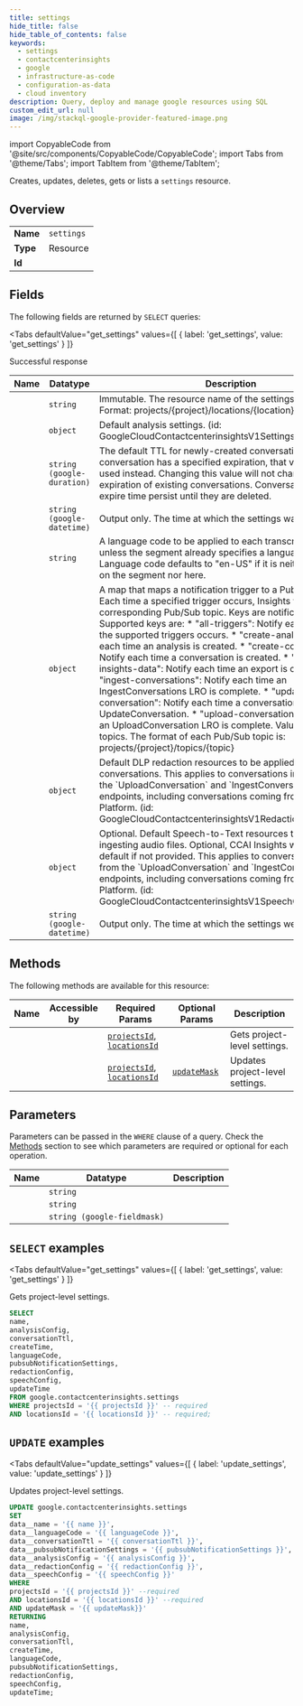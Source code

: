 ```yaml
--- 
title: settings
hide_title: false
hide_table_of_contents: false
keywords:
  - settings
  - contactcenterinsights
  - google
  - infrastructure-as-code
  - configuration-as-data
  - cloud inventory
description: Query, deploy and manage google resources using SQL
custom_edit_url: null
image: /img/stackql-google-provider-featured-image.png
---
```


import CopyableCode from '@site/src/components/CopyableCode/CopyableCode';
import Tabs from '@theme/Tabs';
import TabItem from '@theme/TabItem';

Creates, updates, deletes, gets or lists a <code>settings</code> resource.

## Overview
<table><tbody>
<tr><td><b>Name</b></td><td><code>settings</code></td></tr>
<tr><td><b>Type</b></td><td>Resource</td></tr>
<tr><td><b>Id</b></td><td><CopyableCode code="google.contactcenterinsights.settings" /></td></tr>
</tbody></table>

## Fields

The following fields are returned by `SELECT` queries:

<Tabs
    defaultValue="get_settings"
    values={[
        { label: 'get_settings', value: 'get_settings' }
    ]}
>
<TabItem value="get_settings">

Successful response

<table>
<thead>
    <tr>
    <th>Name</th>
    <th>Datatype</th>
    <th>Description</th>
    </tr>
</thead>
<tbody>
<tr>
    <td><CopyableCode code="name" /></td>
    <td><code>string</code></td>
    <td>Immutable. The resource name of the settings resource. Format: projects/&#123;project&#125;/locations/&#123;location&#125;/settings</td>
</tr>
<tr>
    <td><CopyableCode code="analysisConfig" /></td>
    <td><code>object</code></td>
    <td>Default analysis settings. (id: GoogleCloudContactcenterinsightsV1SettingsAnalysisConfig)</td>
</tr>
<tr>
    <td><CopyableCode code="conversationTtl" /></td>
    <td><code>string (google-duration)</code></td>
    <td>The default TTL for newly-created conversations. If a conversation has a specified expiration, that value will be used instead. Changing this value will not change the expiration of existing conversations. Conversations with no expire time persist until they are deleted.</td>
</tr>
<tr>
    <td><CopyableCode code="createTime" /></td>
    <td><code>string (google-datetime)</code></td>
    <td>Output only. The time at which the settings was created.</td>
</tr>
<tr>
    <td><CopyableCode code="languageCode" /></td>
    <td><code>string</code></td>
    <td>A language code to be applied to each transcript segment unless the segment already specifies a language code. Language code defaults to "en-US" if it is neither specified on the segment nor here.</td>
</tr>
<tr>
    <td><CopyableCode code="pubsubNotificationSettings" /></td>
    <td><code>object</code></td>
    <td>A map that maps a notification trigger to a Pub/Sub topic. Each time a specified trigger occurs, Insights will notify the corresponding Pub/Sub topic. Keys are notification triggers. Supported keys are: * "all-triggers": Notify each time any of the supported triggers occurs. * "create-analysis": Notify each time an analysis is created. * "create-conversation": Notify each time a conversation is created. * "export-insights-data": Notify each time an export is complete. * "ingest-conversations": Notify each time an IngestConversations LRO is complete. * "update-conversation": Notify each time a conversation is updated via UpdateConversation. * "upload-conversation": Notify when an UploadConversation LRO is complete. Values are Pub/Sub topics. The format of each Pub/Sub topic is: projects/&#123;project&#125;/topics/&#123;topic&#125;</td>
</tr>
<tr>
    <td><CopyableCode code="redactionConfig" /></td>
    <td><code>object</code></td>
    <td>Default DLP redaction resources to be applied while ingesting conversations. This applies to conversations ingested from the `UploadConversation` and `IngestConversations` endpoints, including conversations coming from CCAI Platform. (id: GoogleCloudContactcenterinsightsV1RedactionConfig)</td>
</tr>
<tr>
    <td><CopyableCode code="speechConfig" /></td>
    <td><code>object</code></td>
    <td>Optional. Default Speech-to-Text resources to use while ingesting audio files. Optional, CCAI Insights will create a default if not provided. This applies to conversations ingested from the `UploadConversation` and `IngestConversations` endpoints, including conversations coming from CCAI Platform. (id: GoogleCloudContactcenterinsightsV1SpeechConfig)</td>
</tr>
<tr>
    <td><CopyableCode code="updateTime" /></td>
    <td><code>string (google-datetime)</code></td>
    <td>Output only. The time at which the settings were last updated.</td>
</tr>
</tbody>
</table>
</TabItem>
</Tabs>

## Methods

The following methods are available for this resource:

<table>
<thead>
    <tr>
    <th>Name</th>
    <th>Accessible by</th>
    <th>Required Params</th>
    <th>Optional Params</th>
    <th>Description</th>
    </tr>
</thead>
<tbody>
<tr>
    <td><a href="#get_settings"><CopyableCode code="get_settings" /></a></td>
    <td><CopyableCode code="select" /></td>
    <td><a href="#parameter-projectsId"><code>projectsId</code></a>, <a href="#parameter-locationsId"><code>locationsId</code></a></td>
    <td></td>
    <td>Gets project-level settings.</td>
</tr>
<tr>
    <td><a href="#update_settings"><CopyableCode code="update_settings" /></a></td>
    <td><CopyableCode code="update" /></td>
    <td><a href="#parameter-projectsId"><code>projectsId</code></a>, <a href="#parameter-locationsId"><code>locationsId</code></a></td>
    <td><a href="#parameter-updateMask"><code>updateMask</code></a></td>
    <td>Updates project-level settings.</td>
</tr>
</tbody>
</table>

## Parameters

Parameters can be passed in the `WHERE` clause of a query. Check the [Methods](#methods) section to see which parameters are required or optional for each operation.

<table>
<thead>
    <tr>
    <th>Name</th>
    <th>Datatype</th>
    <th>Description</th>
    </tr>
</thead>
<tbody>
<tr id="parameter-locationsId">
    <td><CopyableCode code="locationsId" /></td>
    <td><code>string</code></td>
    <td></td>
</tr>
<tr id="parameter-projectsId">
    <td><CopyableCode code="projectsId" /></td>
    <td><code>string</code></td>
    <td></td>
</tr>
<tr id="parameter-updateMask">
    <td><CopyableCode code="updateMask" /></td>
    <td><code>string (google-fieldmask)</code></td>
    <td></td>
</tr>
</tbody>
</table>

## `SELECT` examples

<Tabs
    defaultValue="get_settings"
    values={[
        { label: 'get_settings', value: 'get_settings' }
    ]}
>
<TabItem value="get_settings">

Gets project-level settings.

```sql
SELECT
name,
analysisConfig,
conversationTtl,
createTime,
languageCode,
pubsubNotificationSettings,
redactionConfig,
speechConfig,
updateTime
FROM google.contactcenterinsights.settings
WHERE projectsId = '{{ projectsId }}' -- required
AND locationsId = '{{ locationsId }}' -- required;
```
</TabItem>
</Tabs>


## `UPDATE` examples

<Tabs
    defaultValue="update_settings"
    values={[
        { label: 'update_settings', value: 'update_settings' }
    ]}
>
<TabItem value="update_settings">

Updates project-level settings.

```sql
UPDATE google.contactcenterinsights.settings
SET 
data__name = '{{ name }}',
data__languageCode = '{{ languageCode }}',
data__conversationTtl = '{{ conversationTtl }}',
data__pubsubNotificationSettings = '{{ pubsubNotificationSettings }}',
data__analysisConfig = '{{ analysisConfig }}',
data__redactionConfig = '{{ redactionConfig }}',
data__speechConfig = '{{ speechConfig }}'
WHERE 
projectsId = '{{ projectsId }}' --required
AND locationsId = '{{ locationsId }}' --required
AND updateMask = '{{ updateMask}}'
RETURNING
name,
analysisConfig,
conversationTtl,
createTime,
languageCode,
pubsubNotificationSettings,
redactionConfig,
speechConfig,
updateTime;
```
</TabItem>
</Tabs>
